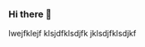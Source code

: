 ### Hi there 👋

<!--
**KSENI/KSENI** is a ✨ _special_ ✨ repository because its `README.md` (this file) appears on your GitHub profile.

Here are some ideas to get you started:

🔭 I’m currently working on sdfsdf
🌱 I’m currently learning dfsdf
- 👯 I’m looking to collaborate on dfsdf
- 🤔 I’m looking for help with ... dfsdf
- 💬 Ask me about ... sdfsdf
- 📫 How to reach me: ... dfsddf
- 😄 Pronouns: ... dsdf
- ⚡ Fun fact: ... dsfsdf
-->
lwejfklejf klsjdfklsdjfk jklsdjfklsdjkf
